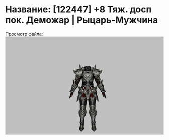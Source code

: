 # Название: [122447] +8 Тяж. досп пок. Деможар | Рыцарь-Мужчина

Просмотр файла:
![p000034.png](p000034.png)